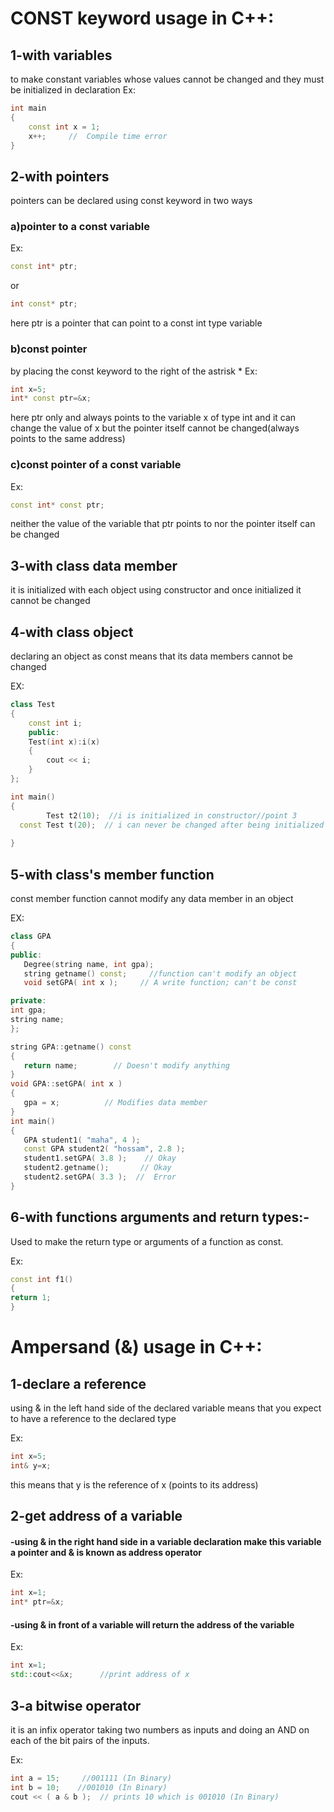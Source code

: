 # CONST keyword usage in C++:

## 1-with variables

to make constant variables whose values cannot be changed and they must be initialized in declaration 
Ex:
~~~cpp  
int main
{
    const int x = 1;
    x++;     //  Compile time error   
}

~~~

## 2-with pointers 

pointers can be declared using const keyword in two ways
 
### a)pointer to a const variable
Ex:
~~~cpp 
const int* ptr;
~~~
or
~~~cpp 
int const* ptr;
~~~
here ptr is a pointer that can point to a const int type variable 


### b)const pointer

by placing the const keyword to the right of the astrisk *
Ex:
~~~cpp 
int x=5;
int* const ptr=&x;
~~~
here ptr only and always points to the variable x of type int and it can change the value of x but the pointer itself cannot be changed(always points to the same address)

### c)const pointer of a const variable 
Ex:
~~~cpp 
const int* const ptr;
~~~
neither the value of the variable that ptr points to nor the pointer itself can be changed 


## 3-with class data member

it is initialized with each object using constructor and once initialized it cannot be changed


## 4-with class object

declaring an object as const means that its data members cannot be changed

EX:
~~~cpp 
class Test
{
    const int i;
    public:
    Test(int x):i(x)
    {
        cout << i;
    }
};

int main()
{        
        Test t2(10);  //i is initialized in constructor//point 3
  const Test t(20);  // i can never be changed after being initialized //point 4
   
} 

~~~

## 5-with class's member function

const member function cannot modify any data member in an object

EX:
~~~cpp 
class GPA
{
public:
   Degree(string name, int gpa);
   string getname() const;     //function can't modify an object
   void setGPA( int x );     // A write function; can't be const

private:
int gpa;
string name;
};

string GPA::getname() const
{
   return name;        // Doesn't modify anything
}
void GPA::setGPA( int x )
{
   gpa = x;          // Modifies data member
}
int main()
{
   GPA student1( "maha", 4 );
   const GPA student2( "hossam", 2.8 );
   student1.setGPA( 3.8 );    // Okay
   student2.getname();       // Okay
   student2.setGPA( 3.3 );  //  Error
}
~~~

## 6-with functions arguments and return types:-

Used to make the return type or arguments of a function as const.

Ex:
~~~cpp 
const int f1()
{
return 1;
}

~~~

# Ampersand (&) usage in C++:


## 1-declare a reference
 
using & in the left hand side of the declared variable means that you expect to have a reference to the declared type

Ex:
~~~cpp 
int x=5;
int& y=x;
~~~
this means that y is the reference of x (points to its address)

## 2-get address of a variable 

#### -using & in the right hand side in a variable declaration make this variable a pointer and & is known as address operator
Ex:
~~~cpp 
int x=1;
int* ptr=&x;
~~~
#### -using & in front of a variable will return the address of the variable
Ex:
~~~cpp 
int x=1;
std::cout<<&x;      //print address of x
~~~
## 3-a bitwise operator
it is an infix operator taking two numbers as inputs and doing an AND on each of the bit pairs of the inputs.

Ex:
~~~cpp 
int a = 15;     //001111 (In Binary)
int b = 10;    //001010 (In Binary)
cout << ( a & b );  // prints 10 which is 001010 (In Binary)
~~~
